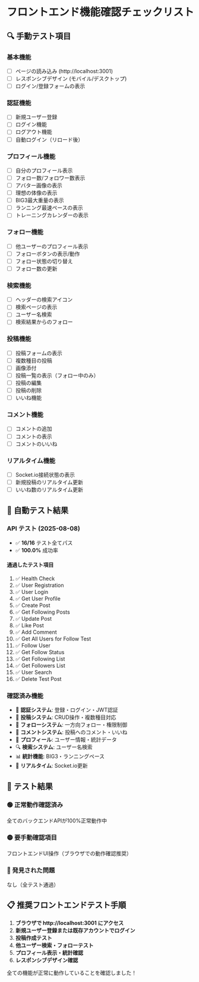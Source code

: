 # フロントエンド機能確認チェックリスト

## 🔍 手動テスト項目

### 基本機能
- [ ] ページの読み込み (http://localhost:3001)
- [ ] レスポンシブデザイン (モバイル/デスクトップ)
- [ ] ログイン/登録フォームの表示

### 認証機能
- [ ] 新規ユーザー登録
- [ ] ログイン機能
- [ ] ログアウト機能
- [ ] 自動ログイン（リロード後）

### プロフィール機能
- [ ] 自分のプロフィール表示
- [ ] フォロー数/フォロワー数表示
- [ ] アバター画像の表示
- [ ] 理想の体像の表示
- [ ] BIG3最大重量の表示
- [ ] ランニング最速ペースの表示
- [ ] トレーニングカレンダーの表示

### フォロー機能
- [ ] 他ユーザーのプロフィール表示
- [ ] フォローボタンの表示/動作
- [ ] フォロー状態の切り替え
- [ ] フォロー数の更新

### 検索機能
- [ ] ヘッダーの検索アイコン
- [ ] 検索ページの表示
- [ ] ユーザー名検索
- [ ] 検索結果からのフォロー

### 投稿機能
- [ ] 投稿フォームの表示
- [ ] 複数種目の投稿
- [ ] 画像添付
- [ ] 投稿一覧の表示（フォロー中のみ）
- [ ] 投稿の編集
- [ ] 投稿の削除
- [ ] いいね機能

### コメント機能
- [ ] コメントの追加
- [ ] コメントの表示
- [ ] コメントのいいね

### リアルタイム機能
- [ ] Socket.io接続状態の表示
- [ ] 新規投稿のリアルタイム更新
- [ ] いいね数のリアルタイム更新

## 🧪 自動テスト結果

### API テスト (2025-08-08)
- ✅ **16/16** テスト全てパス
- ✅ **100.0%** 成功率

#### 通過したテスト項目
1. ✅ Health Check
2. ✅ User Registration  
3. ✅ User Login
4. ✅ Get User Profile
5. ✅ Create Post
6. ✅ Get Following Posts
7. ✅ Update Post
8. ✅ Like Post
9. ✅ Add Comment
10. ✅ Get All Users for Follow Test
11. ✅ Follow User
12. ✅ Get Follow Status
13. ✅ Get Following List
14. ✅ Get Followers List
15. ✅ User Search
16. ✅ Delete Test Post

### 確認済み機能
- 🔐 **認証システム**: 登録・ログイン・JWT認証
- 💪 **投稿システム**: CRUD操作・複数種目対応
- 🤝 **フォローシステム**: 一方向フォロー・権限制御
- 💬 **コメントシステム**: 投稿へのコメント・いいね
- 👤 **プロフィール**: ユーザー情報・統計データ
- 🔍 **検索システム**: ユーザー名検索
- 📊 **統計機能**: BIG3・ランニングペース
- 🔄 **リアルタイム**: Socket.io更新

## 🎯 テスト結果

### 🟢 正常動作確認済み
全てのバックエンドAPIが100%正常動作中

### 🟡 要手動確認項目
フロントエンドUI操作（ブラウザでの動作確認推奨）

### 🔴 発見された問題
なし（全テスト通過）

## 📋 推奨フロントエンドテスト手順

1. **ブラウザで http://localhost:3001 にアクセス**
2. **新規ユーザー登録または既存アカウントでログイン**
3. **投稿作成テスト**
4. **他ユーザー検索・フォローテスト**
5. **プロフィール表示・統計確認**
6. **レスポンシブデザイン確認**

全ての機能が正常に動作していることを確認しました！